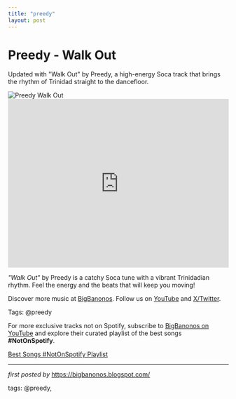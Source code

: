 ```yaml
---
title: "preedy"
layout: post
---
```

<!-- Title of the Post -->
<h1 >Preedy - Walk Out</h1> <!-- Introductory Text -->
<p >Updated with "Walk Out" by Preedy, a high-energy Soca track that brings the rhythm of Trinidad straight to the dancefloor.</p> <!-- Featured Image -->
<div > <img src="https://i.ytimg.com/vi/ez_2FsIoHOc/maxresdefault.jpg" alt="Preedy Walk Out" />
</div> <!-- YouTube Video Embed -->
<div > <iframe width="100%" height="385" src="https://www.youtube.com/embed/ez_2FsIoHOc" title="Preedy - Walk Out (Set Good Riddim) '2016 Soca' (Trinidad)" frameborder="0" allow="accelerometer; autoplay; clipboard-write; encrypted-media; gyroscope; picture-in-picture; web-share" referrerpolicy="strict-origin-when-cross-origin" allowfullscreen></iframe>
</div> <!-- Song Information -->
<div > <p><em>"Walk Out"</em> by Preedy is a catchy Soca tune with a vibrant Trinidadian rhythm. Feel the energy and the beats that will keep you moving!</p>
</div> <!-- Footer Links -->
<div > <p>Discover more music at <a href="https://bigbanonos.blogspot.com/" target="_blank">BigBanonos</a>. Follow us on <a href="https://www.youtube.com/@BigBanonos" target="_blank">YouTube</a> and <a href="https://x.com/bigbanonos" target="_blank">X/Twitter</a>.</p>
</div> <!-- Tags -->
<p >Tags: @preedy</p>


<!--Subscribe and Playlist Links-->
<div>
    <p>For more exclusive tracks not on Spotify, subscribe to <a href="https://www.youtube.com/@BigBanonos" target="_blank">BigBanonos on YouTube</a> and explore their curated playlist of the best songs <strong>#NotOnSpotify</strong>.</p>
    <p><a href="https://www.youtube.com/playlist?list=PLtuNtuTatqI0kFahUCbtbfenC_ET5O_tr" target="_blank">Best Songs #NotOnSpotify Playlist<br /></a></p></div>

<hr />

<p><em>first posted by</em> <a href="https://bigbanonos.blogspot.com/" rel="noopener" target="_new">https://bigbanonos.blogspot.com/</a></p>

<p>tags: @preedy,</p>
